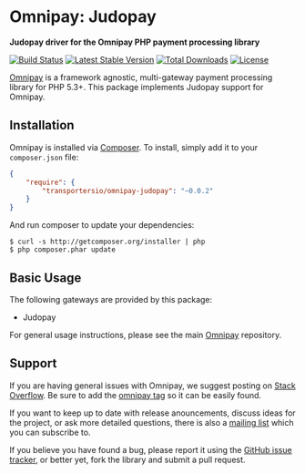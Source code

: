 # Omnipay: Judopay

**Judopay driver for the Omnipay PHP payment processing library**

[![Build Status](https://travis-ci.org/Transportersio/omnipay-judopay.png?branch=master)](https://travis-ci.org/Transportersio/omnipay-judopay)
[![Latest Stable Version](https://poser.pugx.org/transportersio/omnipay-judopay/version.png)](https://packagist.org/packages/transportersio/omnipay-judopay)
[![Total Downloads](https://poser.pugx.org/transportersio/omnipay-judopay/d/total.png)](https://packagist.org/packages/transportersio/omnipay-judopay)
[![License](https://poser.pugx.org/transportersio/omnipay-judopay/license)](https://packagist.org/packages/transportersio/omnipay-judopay)

[Omnipay](https://github.com/thephpleague/omnipay) is a framework agnostic, multi-gateway payment
processing library for PHP 5.3+. This package implements Judopay support for Omnipay.

## Installation

Omnipay is installed via [Composer](http://getcomposer.org/). To install, simply add it
to your `composer.json` file:

```json
{
    "require": {
        "transportersio/omnipay-judopay": "~0.0.2"
    }
}
```

And run composer to update your dependencies:

    $ curl -s http://getcomposer.org/installer | php
    $ php composer.phar update

## Basic Usage

The following gateways are provided by this package:

* Judopay

For general usage instructions, please see the main [Omnipay](https://github.com/thephpleague/omnipay)
repository.

## Support

If you are having general issues with Omnipay, we suggest posting on
[Stack Overflow](http://stackoverflow.com/). Be sure to add the
[omnipay tag](http://stackoverflow.com/questions/tagged/omnipay) so it can be easily found.

If you want to keep up to date with release anouncements, discuss ideas for the project,
or ask more detailed questions, there is also a [mailing list](https://groups.google.com/forum/#!forum/omnipay) which
you can subscribe to.

If you believe you have found a bug, please report it using the [GitHub issue tracker](https://github.com/Transportersio/omnipay-judopay/issues),
or better yet, fork the library and submit a pull request.
